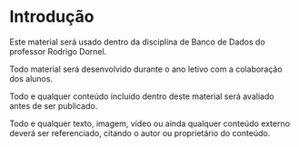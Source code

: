 # Introdução

Este material será usado dentro da disciplina de Banco de Dados do professor Rodrigo Dornel.

Todo material será desenvolvido durante o ano letivo com a colaboração dos alunos.

Todo e qualquer conteúdo incluído dentro deste material será avaliado antes de ser publicado.

Todo e qualquer texto, imagem, vídeo ou ainda qualquer conteúdo externo deverá ser referenciado, citando o autor ou proprietário do conteúdo.

